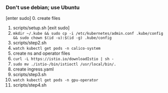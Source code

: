 ### Don't use debian; use Ubuntu

[enter sudo]
0. create files
1. scripts/setup.sh
[exit sudo]
2. `mkdir ~/.kube && sudo cp -i /etc/kubernetes/admin.conf .kube/config && sudo chown $(id -u):$(id -g) .kube/config`
3. scripts/step2.sh
4. `watch kubectl get pods -n calico-system`
5. create ns and operator files
6. `curl -L https://istio.io/downloadIstio | sh -`
7. `sudo mv ./istio-/bin/istioctl /usr/local/bin/.`
8. create ingress.yaml
9. scripts/step3.sh
10. `watch kubectl get pods -n gpu-operator`
11. scripts/step4.sh